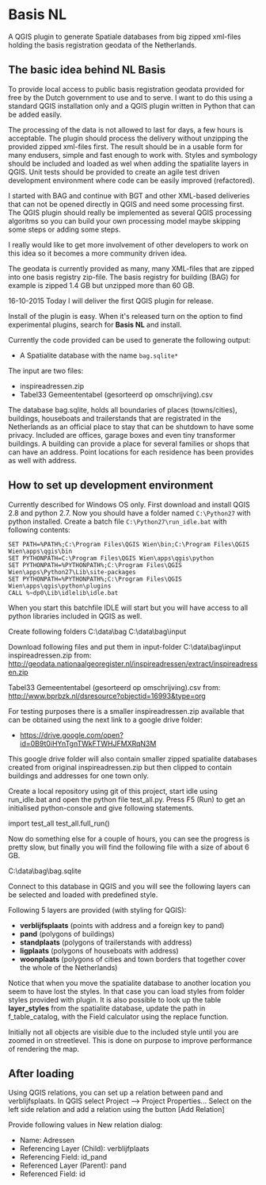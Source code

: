 Basis NL
========
A QGIS plugin to generate Spatiale databases from big zipped xml-files holding the basis registration geodata
of the Netherlands.

The basic idea behind NL Basis
------------------------------
To provide local access to public basis registration geodata provided for free
by the Dutch government to use and to serve.
I want to do this using a standard QGIS installation only and a QGIS plugin
written in Python that can be added easily.

The processing of the data is not allowed to last for days, a few hours is
acceptable.
The plugin should process the delivery without unzipping the provided zipped
xml-files first.
The result should be in a usable form for many endusers, simple and fast 
enough to work with.
Styles and symbology should be included and loaded as wel when adding the
spatialite layers in QGIS.
Unit tests should be provided to create an agile test driven development
environment where code can be easily improved (refactored).

I started with BAG and continue with BGT and other XML-based deliveries that
can not be opened directly in QGIS and need some processing first.
The QGIS plugin should really be implemented as several QGIS processing
algoritms so you can build your own processing model maybe skipping some
steps or adding some steps.

I really would like to get more involvement of other developers to work on
this idea so it becomes a more community driven idea.

The geodata is currently provided as many, many XML-files that are zipped
into one basis registry zip-file. 
The basis registry for building (BAG) for example is zipped 1.4 GB but
unzipped more than 60 GB.

16-10-2015 
Today I will deliver the first QGIS plugin for release.

Install of the plugin is easy. When it's released turn on the option to find
experimental plugins, search for **Basis NL** and install.

Currently the code provided can be used to generate the following output:

* A Spatialite database with the name `bag.sqlite*`

The input are two files:

* inspireadressen.zip
* Tabel33 Gemeententabel (gesorteerd op omschrijving).csv

The database bag.sqlite, holds all boundaries of places (towns/cities),
buildings, houseboats and trailerstands that are registrated in the Netherlands as an official place to stay that can be shutdown to have some privacy. 
Included are offices, garage boxes and even tiny transformer buildings.
A building can provide a place for several families or shops that can have an
address. Point locations for each residence has been provides as well with
address.

How to set up development environment
-------------------------------------
Currently described for Windows OS only.
First download and install QGIS 2.8 and python 2.7.
Now you should have a folder named `C:\Python27` with python installed. 
Create a batch file `C:\Python27\run_idle.bat` with following contents:

```dos
SET PATH=%PATH%;C:\Program Files\QGIS Wien\bin;C:\Program Files\QGIS Wien\apps\qgis\bin
SET PYTHONPATH=C:\Program Files\QGIS Wien\apps\qgis\python
SET PYTHONPATH=%PYTHONPATH%;C:\Program Files\QGIS Wien\apps\Python27\Lib\site-packages
SET PYTHONPATH=%PYTHONPATH%;C:\Program Files\QGIS Wien\apps\qgis\python\plugins 
CALL %~dp0\Lib\idlelib\idle.bat
```

When you start this batchfile IDLE will start but you will have access to all python libraries included in QGIS as well.

Create following folders 
C:\data\bag
C:\data\bag\input

Download following files and put them in input-folder C:\data\bag\input
inspireadressen.zip from: 
http://geodata.nationaalgeoregister.nl/inspireadressen/extract/inspireadressen.zip

Tabel33 Gemeententabel (gesorteerd op omschrijving).csv from:
http://www.bprbzk.nl/dsresource?objectid=16993&type=org

For testing purposes there is a smaller inspireadressen.zip available that can be obtained using the next link to a google drive folder:
* https://drive.google.com/open?id=0B9t0iHYnTgnTWkFTWHJFMXRqN3M

This google drive folder will also contain smaller zipped spatialite databases created from original inspireadressen.zip but then clipped to contain buildings and addresses for one town only.

Create a local repository using git of this project, start idle using
run_idle.bat and open the python file test_all.py.
Press F5 (Run) to get an initialised python-console and give following
statements.

import test_all
test_all.full_run()

Now do something else for a couple of hours, you can see the progress is
pretty slow, but finally you will find the following file with a size of
about 6 GB.

C:\data\bag\bag.sqlite

Connect to this database in QGIS and you will see the following layers can
be selected and loaded with predefined style.

Following 5 layers are provided (with styling for QGIS):
* **verblijfsplaats** (points with address and a foreign key to pand)
* **pand** (polygons of buildings)
* **standplaats** (polygons of trailerstands with address)
* **ligplaats** (polygons of houseboats with address)
* **woonplaats** (polygons of cities and town borders that together cover the whole of the Netherlands) 

Notice that when you move the spatialite database to another location you seem
to have lost the styles.
In that case you can load styles from folder styles provided with plugin.
It is also possible to look up the table **layer_styles** from the spatialite
database, update the path in f_table_catalog, with the Field calculator
using the replace function.

Initially not all objects are visible due to the included style until you are
zoomed in on streetlevel. This is done on purpose to improve performance of
rendering the map.

After loading
-------------

Using QGIS relations, you can set up a relation between pand and verblijfsplaats.
In QGIS select Project --> Project Properties...
Select on the left side relation and add a relation using the button [Add Relation]

Provide following values in New relation dialog:
* Name: Adressen 
* Referencing Layer (Child): verblijfplaats
* Referencing Field: id_pand
* Referenced Layer (Parent): pand
* Referenced Field: id



